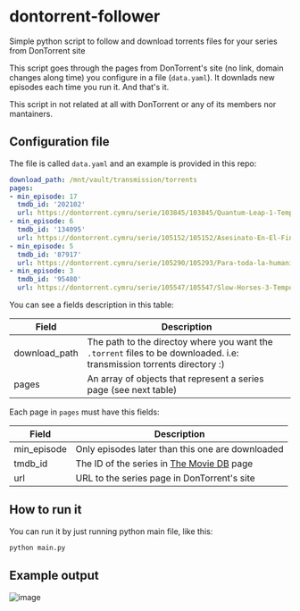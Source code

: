 # dontorrent-follower
Simple python script to follow and download torrents files for your series from DonTorrent site

This script goes through the pages from DonTorrent's site (no link, domain changes along time) you configure in a file (`data.yaml`). It downlads new episodes each time you run it. And that's it.

This script in not related at all with DonTorrent or any of its members nor mantainers.

## Configuration file
The file is called `data.yaml` and an example is provided in this repo:

```yaml
download_path: /mnt/vault/transmission/torrents
pages:
- min_episode: 17
  tmdb_id: '202102'
  url: https://dontorrent.cymru/serie/103845/103845/Quantum-Leap-1-Temporada-720p
- min_episode: 6
  tmdb_id: '134095'
  url: https://dontorrent.cymru/serie/105152/105152/Asesinato-En-El-Fin-Del-Mundo-1-Temporada-720p
- min_episode: 5
  tmdb_id: '87917'
  url: https://dontorrent.cymru/serie/105290/105293/Para-toda-la-humanidad-4-Temporada-720p
- min_episode: 3
  tmdb_id: '95480'
  url: https://dontorrent.cymru/serie/105547/105547/Slow-Horses-3-Temporada-720p
```

You can see a fields description in this table:

| Field | Description |
| ----- | ----------- |
| download_path | The path to the directoy where you want the `.torrent` files to be downloaded. i.e: transmission torrents directory :) |
| pages | An array of objects that represent a series page (see next table) |

Each page in `pages` must have this fields:

| Field | Description |
| ----- | ----------- |
| min_episode | Only episodes later than this one are downloaded |
| tmdb_id | The ID of the series in [The Movie DB](https://www.themoviedb.org/) page |
| url | URL to the series page in DonTorrent's site |

## How to run it
You can run it by just running python main file, like this:

```sh
python main.py
```

## Example output
![image](https://github.com/luixal/dontorrent-follower/assets/615268/af12ce06-0ebf-4ac4-a099-d8ffecd62030)
